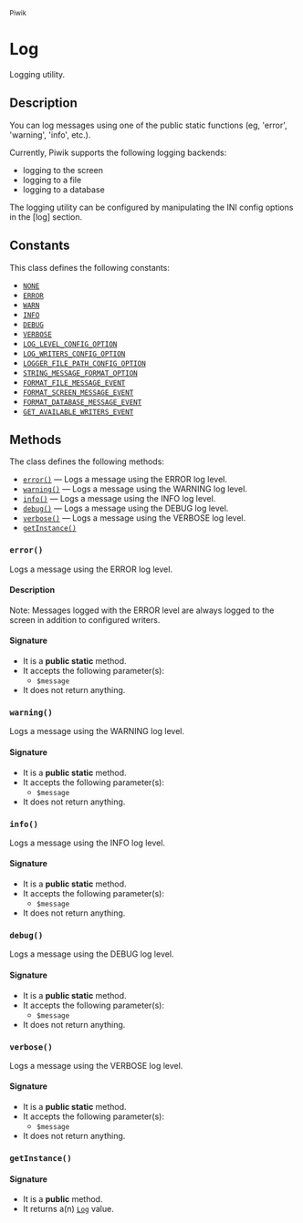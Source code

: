 <small>Piwik</small>

Log
===

Logging utility.

Description
-----------

You can log messages using one of the public static functions (eg, &#039;error&#039;, &#039;warning&#039;,
&#039;info&#039;, etc.).

Currently, Piwik supports the following logging backends:
- logging to the screen
- logging to a file
- logging to a database

The logging utility can be configured by manipulating the INI config options in the
[log] section.


Constants
---------

This class defines the following constants:

- [`NONE`](#NONE)
- [`ERROR`](#ERROR)
- [`WARN`](#WARN)
- [`INFO`](#INFO)
- [`DEBUG`](#DEBUG)
- [`VERBOSE`](#VERBOSE)
- [`LOG_LEVEL_CONFIG_OPTION`](#LOG_LEVEL_CONFIG_OPTION)
- [`LOG_WRITERS_CONFIG_OPTION`](#LOG_WRITERS_CONFIG_OPTION)
- [`LOGGER_FILE_PATH_CONFIG_OPTION`](#LOGGER_FILE_PATH_CONFIG_OPTION)
- [`STRING_MESSAGE_FORMAT_OPTION`](#STRING_MESSAGE_FORMAT_OPTION)
- [`FORMAT_FILE_MESSAGE_EVENT`](#FORMAT_FILE_MESSAGE_EVENT)
- [`FORMAT_SCREEN_MESSAGE_EVENT`](#FORMAT_SCREEN_MESSAGE_EVENT)
- [`FORMAT_DATABASE_MESSAGE_EVENT`](#FORMAT_DATABASE_MESSAGE_EVENT)
- [`GET_AVAILABLE_WRITERS_EVENT`](#GET_AVAILABLE_WRITERS_EVENT)

Methods
-------

The class defines the following methods:

- [`error()`](#error) &mdash; Logs a message using the ERROR log level.
- [`warning()`](#warning) &mdash; Logs a message using the WARNING log level.
- [`info()`](#info) &mdash; Logs a message using the INFO log level.
- [`debug()`](#debug) &mdash; Logs a message using the DEBUG log level.
- [`verbose()`](#verbose) &mdash; Logs a message using the VERBOSE log level.
- [`getInstance()`](#getInstance)

### `error()` <a name="error"></a>

Logs a message using the ERROR log level.

#### Description

Note: Messages logged with the ERROR level are always logged to the screen in addition
to configured writers.

#### Signature

- It is a **public static** method.
- It accepts the following parameter(s):
    - `$message`
- It does not return anything.

### `warning()` <a name="warning"></a>

Logs a message using the WARNING log level.

#### Signature

- It is a **public static** method.
- It accepts the following parameter(s):
    - `$message`
- It does not return anything.

### `info()` <a name="info"></a>

Logs a message using the INFO log level.

#### Signature

- It is a **public static** method.
- It accepts the following parameter(s):
    - `$message`
- It does not return anything.

### `debug()` <a name="debug"></a>

Logs a message using the DEBUG log level.

#### Signature

- It is a **public static** method.
- It accepts the following parameter(s):
    - `$message`
- It does not return anything.

### `verbose()` <a name="verbose"></a>

Logs a message using the VERBOSE log level.

#### Signature

- It is a **public static** method.
- It accepts the following parameter(s):
    - `$message`
- It does not return anything.

### `getInstance()` <a name="getInstance"></a>

#### Signature

- It is a **public** method.
- It returns a(n) [`Log`](../Piwik/Log.md) value.

